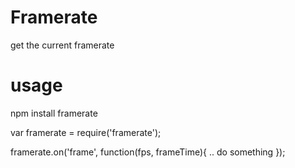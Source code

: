 # Framerate

get the current framerate

# usage

npm install framerate

var framerate = require('framerate');

framerate.on('frame', function(fps, frameTime){
    .. do something
});